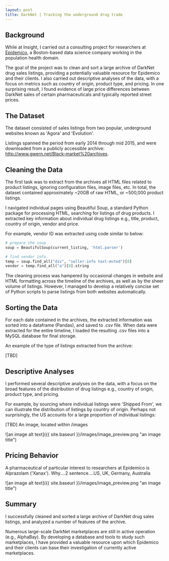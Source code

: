 ```yaml
---
layout: post
title: DarkNet | Tracking the underground drug trade
---
```


## Background

While at Insight, I carried out a consulting project for researchers at [Epidemico](http://www.epidemico.com), a Boston-based data science company working in the population health domain. 

The goal of the project was to clean and sort a large archive of DarkNet drug sales listings, providing a potentially valuable resource for Epidemico and their clients. I also carried out descriptive analyses of the data, with a focus on metrics such as country of origin, product type, and pricing. In one surprising result, I found evidence of large price differences between DarkNet sales of certain pharmaceuticals and typically reported street prices.

## The Dataset

The dataset consisted of sales listings from two popular, underground websites known as 'Agora' and 'Evolution'. 

Listings spanned the period from early 2014 through mid 2015, and were downloaded from a publicly accessible archive: <http://www.gwern.net/Black-market%20archives>.

## Cleaning the Data

The first task was to extract from the archives all HTML files related to product listings, ignoring configuration files, image files, etc. In total, the dataset contained approximately ~20GB of raw HTML, or ~500,000 product listings.

I navigated individual pages using Beautiful Soup, a standard Python package for processing HTML, searching for listings of drug products. I extracted key information about individual drug listings e.g., title, product, country of origin, vendor and price. 

For example, vendor ID was extracted using code similar to below:

```python
# prepare the soup
soup = BeautifulSoup(current_listing, 'html.parser')

# find vendor info.
temp = soup.find_all("div", "seller-info text-muted")[0]
vendor = temp.find_all("a")[0].string
```

The cleaning process was hampered by occasional changes in website and HTML formatting across the timeline of the archives, as well as by the sheer volume of listings. However, I managed to develop a relatively concise set of Python scripts to parse listings from both websites automatically.

## Sorting the Data

For each date contained in the archives, the extracted information was sorted into a dataframe (Pandas), and saved to .csv file. When data were extracted for the entire timeline, I loaded the resulting .csv files into a MySQL database for final storage.

An example of the type of listings extracted from the archive:

[TBD]

## Descriptive Analyses

I performed several descriptive analyses on the data, with a focus on the broad features of the distribution of drug listings e.g., country of origin, product type, and pricing.

For example, by sourcing where individual listings were 'Shipped From', we can illustrate the distribution of listings by country of origin. Perhaps not surprisingly, the US accounts for a large proportion of individual listings:

[TBD]
An image, located within /images

![an image alt text]({{ site.baseurl }}/images/image_preview.png "an image title")

## Pricing Behavior

A pharmaceutical of particular interest to researchers at Epidemico is Alprazolam ('Xanax'). Why....2 sentence....US, UK, Germany, Australia

![an image alt text]({{ site.baseurl }}/images/image_preview.png "an image title")

## Summary
I successfully cleaned and sorted a large archive of DarkNet drug sales listings, and analyzed a number of features of the archive. 

Numerous large-scale DarkNet marketplaces are still in active operation (e.g., AlphaBay). By developing a database and tools to study such marketplaces, I have provided a valuable resource upon which Epidemico and their clients can base their investigation of currently active marketplaces.
<!--more-->
